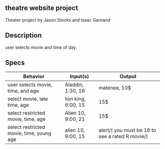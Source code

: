 ## theatre website project ##
Theater project by Jason Stocks and Isaac Garnand

## Description ##
user selects movie and time of day.

## Specs ##
Behavior | Input(s) | Output
---| --- | ---
user selects movie, time, and age | Aladdin, 1:30, 16 | matenee, 10$
select movie, late time, age | lion king, 6:00, 15 | 15$
select restricted movie, time, age | Alien 10, 9:00, 21 | 15$
select restricted movie, time, young age | alien 10, 9:00, 15 | alert/( you must be 16 to see a rated R movie/)
 
